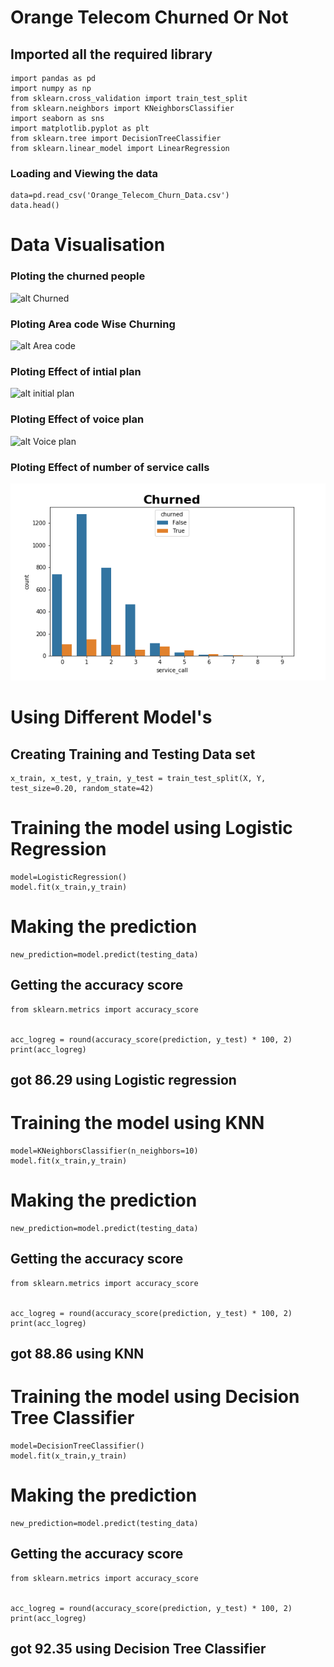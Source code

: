 # Orange Telecom Churned Or Not


## Imported all the required library
```
import pandas as pd
import numpy as np
from sklearn.cross_validation import train_test_split
from sklearn.neighbors import KNeighborsClassifier
import seaborn as sns
import matplotlib.pyplot as plt
from sklearn.tree import DecisionTreeClassifier
from sklearn.linear_model import LinearRegression
```
### Loading and Viewing the data

~~~
data=pd.read_csv('Orange_Telecom_Churn_Data.csv')
data.head()
~~~
# Data Visualisation

### Ploting the churned people

![alt Churned](https://rahuljadli.github.io/Orange-Telecom-Churned-Or-Not/screen_shots/no_of_people.png)

### Ploting Area code Wise Churning

![alt Area code](https://rahuljadli.github.io/Orange-Telecom-Churned-Or-Not/screen_shots/Area_code.png)

### Ploting Effect of intial plan

![alt initial plan ](https://rahuljadli.github.io/Orange-Telecom-Churned-Or-Not/screen_shots/effect_of_intl_plan.png)

### Ploting Effect of voice plan

![alt Voice plan ](https://rahuljadli.github.io/Orange-Telecom-Churned-Or-Not/screen_shots/effect_of_voice_plan.png)

### Ploting Effect of number of service calls

![alt Service calls ](https://github.com/rahuljadli/Orange-Telecom-Churned-Or-Not/blob/master/screen_shots/effect_of_no_of_service_call.png)


# Using Different Model's 

## Creating Training and Testing Data set

~~~
x_train, x_test, y_train, y_test = train_test_split(X, Y, test_size=0.20, random_state=42)

~~~
# Training the model using Logistic Regression

~~~
model=LogisticRegression()
model.fit(x_train,y_train)
~~~
# Making the prediction

~~~
new_prediction=model.predict(testing_data)
~~~
## Getting the accuracy score

~~~
from sklearn.metrics import accuracy_score


acc_logreg = round(accuracy_score(prediction, y_test) * 100, 2)
print(acc_logreg)

~~~
## got 86.29 using Logistic regression

# Training the model using KNN

~~~
model=KNeighborsClassifier(n_neighbors=10)
model.fit(x_train,y_train)
~~~
# Making the prediction

~~~
new_prediction=model.predict(testing_data)
~~~
## Getting the accuracy score

~~~
from sklearn.metrics import accuracy_score


acc_logreg = round(accuracy_score(prediction, y_test) * 100, 2)
print(acc_logreg)

~~~
## got 88.86 using KNN

# Training the model using Decision Tree Classifier

~~~
model=DecisionTreeClassifier()
model.fit(x_train,y_train)
~~~
# Making the prediction

~~~
new_prediction=model.predict(testing_data)
~~~
## Getting the accuracy score

~~~
from sklearn.metrics import accuracy_score


acc_logreg = round(accuracy_score(prediction, y_test) * 100, 2)
print(acc_logreg)

~~~
## got 92.35 using Decision Tree Classifier

